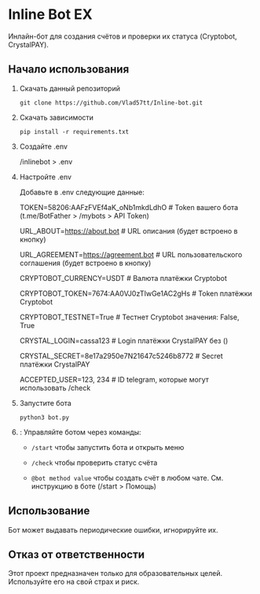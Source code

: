 # Inline Bot EX

Инлайн-бот для создания счётов и проверки их статуса (Cryptobot, CrystalPAY).

## Начало использования

1. Скачать данный репозиторий
   ```
   git clone https://github.com/Vlad57tt/Inline-bot.git
   ```

2. Скачать зависимости
   ```
   pip install -r requirements.txt

   ```

3. Создайте .env

	/inlinebot > .env

4. Настройте .env

	Добавьте в .env следующие данные:
	

	TOKEN=58206:AAFzFVEf4aK_oNb1mkdLdhO # Token вашего бота (t.me/BotFather > /mybots > API Token)

	URL_ABOUT=https://about.bot # URL описания (будет встроено в кнопку)

	URL_AGREEMENT=https://agreement.bot # URL пользовательского соглашения (будет встроено в кнопку)

	CRYPTOBOT_CURRENCY=USDT # Валюта платёжки Cryptobot

	CRYPTOBOT_TOKEN=7674:AA0VJ0zTIwGe1AC2gHs # Token платёжки Cryptobot

	CRYPTOBOT_TESTNET=True # Тестнет Cryptobot значения: False, True

	CRYSTAL_LOGIN=cassa123 # Login платёжки CrystalPAY без ()

	CRYSTAL_SECRET=8e17a2950e7N21647c5246b8772 # Secret платёжки CrystalPAY

	ACCEPTED_USER=123, 234 # ID telegram, которые могут использовать /check


5. Запустите бота
   ```
   python3 bot.py

   ```
  
6. : Управляйте ботом через команды:

   - `/start` чтобы запустить бота и открыть меню

   - `/check` чтобы проверить статус счёта

   - `@bot method value` чтобы создать счёт в любом чате. См. инструкцию в боте (/start > Помощь)

   



## Использование

Бот может выдавать периодические ошибки, игнорируйте их.


## Отказ от ответственности

Этот проект предназначен только для образовательных целей. Используйте его на свой страх и риск.